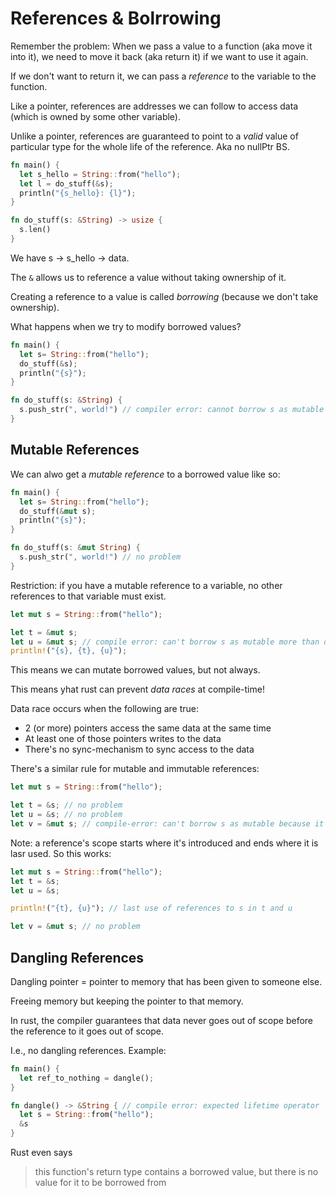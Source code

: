 # References & Bolrrowing

Remember the problem: When we pass a value to a function (aka move it into it), we need to move it back (aka return it) if we want to use it again.
  
If we don't want to return it, we can pass a _reference_ to the variable to the function.
  
Like a pointer, references are addresses we can follow to access data (which is owned by some other variable).
  
Unlike a pointer, references are guaranteed to point to a _valid_ value of particular type for the whole life of the reference. Aka no nullPtr BS.

```rust
fn main() {
  let s_hello = String::from("hello");
  let l = do_stuff(&s);
  println("{s_hello}: {l}");
}

fn do_stuff(s: &String) -> usize {
  s.len()
}
```

We have s -> s_hello -> data.
  
The `&` allows us to reference a value without taking ownership of it.
  
Creating a reference to a value is called _borrowing_ (because we don't take ownership).
  
What happens when we try to modify borrowed values?

```rust
fn main() {
  let s= String::from("hello");
  do_stuff(&s);
  println("{s}");
}

fn do_stuff(s: &String) {
  s.push_str(", world!") // compiler error: cannot borrow s as mutable
}
```

## Mutable References

We can alwo get a _mutable reference_ to a borrowed value like so:

```rust
fn main() {
  let s= String::from("hello");
  do_stuff(&mut s);
  println("{s}");
}

fn do_stuff(s: &mut String) {
  s.push_str(", world!") // no problem
}
```

Restriction: if you have a mutable reference to a variable, no other references to that variable must exist.

```rust
let mut s = String::from("hello");

let t = &mut s;
let u = &mut s; // compile error: can't borrow s as mutable more than once
println!("{s}, {t}, {u}");
```

This means we can mutate borrowed values, but not always.
  
This means yhat rust can prevent _data races_ at compile-time!
  
Data race occurs when the following are true:
* 2 (or more) pointers access the same data at the same time
* At least one of those pointers writes to the data
* There's no sync-mechanism to sync access to the data
  
There's a similar rule for mutable and immutable references:

```rust
let mut s = String::from("hello");

let t = &s; // no problem
let u = &s; // no problem
let v = &mut s; // compile-error: can't borrow s as mutable because it's also borrowed asa immutable
```

Note: a reference's scope starts where it's introduced and ends where it is lasr used. So this works:

```rust
let mut s = String::from("hello");
let t = &s;
let u = &s;

println!("{t}, {u}"); // last use of references to s in t and u

let v = &mut s; // no problem
```

## Dangling References

Dangling pointer = pointer to memory that has been given to someone else.
  
Freeing memory but keeping the pointer to that memory.
  
In rust, the compiler guarantees that data never goes out of scope before the reference to it goes out of scope.
  
I.e., no dangling references. Example:

```rust
fn main() {
  let ref_to_nothing = dangle();
}

fn dangle() -> &String { // compile error: expected lifetime operator
  let s = String::from("hello");
  &s
}
```

Rust even says

> this function's return type contains a borrowed value, but there is no value
> for it to be borrowed from
